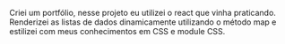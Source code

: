 Criei um portfólio, nesse projeto eu utilizei o react que vinha praticando. Renderizei as listas de dados dinamicamente utilizando o método map e estilizei com meus conhecimentos em CSS e module CSS.
